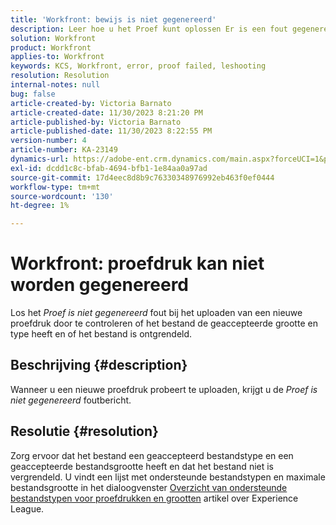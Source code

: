 ```yaml
---
title: 'Workfront: bewijs is niet gegenereerd'
description: Leer hoe u het Proef kunt oplossen Er is een fout gegenereerd wanneer u een nieuwe proefdruk uploadt in Workfront.
solution: Workfront
product: Workfront
applies-to: Workfront
keywords: KCS, Workfront, error, proof failed, leshooting
resolution: Resolution
internal-notes: null
bug: false
article-created-by: Victoria Barnato
article-created-date: 11/30/2023 8:21:20 PM
article-published-by: Victoria Barnato
article-published-date: 11/30/2023 8:22:55 PM
version-number: 4
article-number: KA-23149
dynamics-url: https://adobe-ent.crm.dynamics.com/main.aspx?forceUCI=1&pagetype=entityrecord&etn=knowledgearticle&id=ebf3dc00-be8f-ee11-8179-6045bd0065b6
exl-id: dcdd1c8c-bfab-4694-bfb1-1e84aa0a97ad
source-git-commit: 17d4eec8d8b9c76330348976992eb463f0ef0444
workflow-type: tm+mt
source-wordcount: '130'
ht-degree: 1%

---
```


# Workfront: proefdruk kan niet worden gegenereerd


Los het *Proef is niet gegenereerd* fout bij het uploaden van een nieuwe proefdruk door te controleren of het bestand de geaccepteerde grootte en type heeft en of het bestand is ontgrendeld.

## Beschrijving {#description}


Wanneer u een nieuwe proefdruk probeert te uploaden, krijgt u de *Proef is niet gegenereerd* foutbericht.


## Resolutie {#resolution}


Zorg ervoor dat het bestand een geaccepteerd bestandstype en een geaccepteerde bestandsgrootte heeft en dat het bestand niet is vergrendeld. U vindt een lijst met ondersteunde bestandstypen en maximale bestandsgrootte in het dialoogvenster [Overzicht van ondersteunde bestandstypen voor proefdrukken en grootten](https://experienceleague.adobe.com/docs/workfront/using/review-and-approve-work/proofing/proofing-overview/supported-proofing-file-types.html?lang=en#:~:text=File%20size%20limits&amp;amp;text=Files%20must%20be%20less%20than,be%20less%20than%20100%20MB.) artikel over Experience League.

